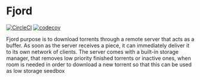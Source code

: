 # Fjord

[![CircleCI](https://circleci.com/gh/compactd/fjord/tree/master.svg?style=svg)](https://circleci.com/gh/compactd/fjord/tree/master)  [![codecov](https://codecov.io/gh/compactd/fjord/branch/master/graph/badge.svg)](https://codecov.io/gh/compactd/fjord)

Fjord purpose is to download torrents through a remote server that acts as a buffer. As soon as the server receives a piece, it can immediately deliver it to its own network of clients.  The server comes with a built-in storage manager, that removes low priority finished torrents or inactive ones, when room is needed in order to download a new torrent so that this can be used as low storage seedbox
